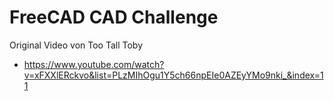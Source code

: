 # FreeCAD CAD Challenge

Original Video von Too Tall Toby
- https://www.youtube.com/watch?v=xFXXlERckvo&list=PLzMIhOgu1Y5ch66npEIe0AZEyYMo9nki_&index=11

